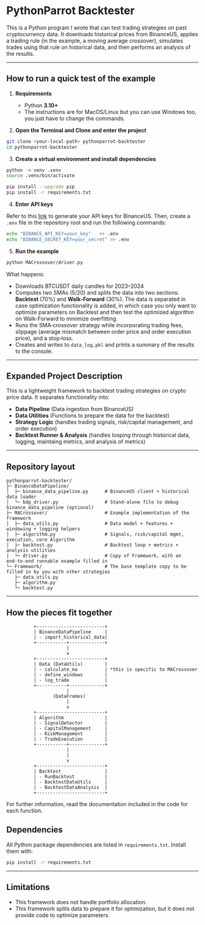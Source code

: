 # PythonParrot Backtester

This is a Python program I wrote that can test trading strategies on past cryptocurrency data. It downloads historical prices from BinanceUS, applies a trading rule (in the example, a moving average crossover), simulates trades using that rule on historical data, and then performs an analysis of the results.

---

## How to run a quick test of the example

1) **Requirements**
   - Python **3.10+**
   - The instructions are for MacOS/Linux but you can use Windows too, you just have to change the commands.

2) **Open the Terminal and Clone and enter the project**
```bash
git clone <your-local-path> pythonparrot-backtester
cd pythonparrot-backtester
```

3) **Create a virtual environment and install dependencies**
```bash
python -m venv .venv
source .venv/bin/activate

pip install --upgrade pip
pip install -r requirements.txt
```

4) **Enter API keys** 

Refer to this [link](https://support.binance.us/en/articles/9842800-how-to-create-an-api-key-on-binance-us$0) to generate your API keys for BinanceUS.
Then, create a `.env` file in the repository root and run the following commands:
```bash
echo "BINANCE_API_KEY=your_key"   >> .env
echo "BINANCE_SECRET_KEY=your_secret" >> .env
```

5) **Run the example**
```bash
python MACrossover/driver.py
```
What happens:
- Downloads BTCUSDT daily candles for 2023–2024
- Computes two SMAs (5/20) and splits the data into two sections: **Backtest** (70%) and **Walk‑Forward** (30%). The data is separated in case optimization functionality is added, in which case you only want to optimize parameters on Backtest and then test the optimized algorithm on Walk-Forward to minimize overfitting.
- Runs the SMA‑crossover strategy while incorporating trading fees, slippage (average mismatch between order price and order execution price), and a stop‑loss.
- Creates and writes to `data_log.pkl` and prints a summary of the results to the console.

---

## Expanded Project Description

This is a lightweight framework to backtest trading strategies on crypto price data. It separates functionality into:
- **Data Pipeline** (Data ingestion from BinanceUS)
- **Data Utilities** (Functions to prepare the data for the backtest)
- **Strategy Logic** (handles trading signals, risk/capital management, and order execution)
- **Backtest Runner & Analysis** (handles looping through historical data, logging, maintaing metrics, and analysis of metrics)

---

## Repository layout

```
pythonparrot-backtester/
├─ BinanceDataPipeline/
│  ├─ binance_data_pipeline.py      # BinanceUS client + historical data loader
│  └─ bdp_driver.py                 # Stand‑alone file to debug binance_data_pipeline (optional)
├─ MACrossover/                     # Example implementation of the framework
│  ├─ data_utils.py                 # Data model + features + windowing + logging helpers
│  ├─ algorithm.py                  # Signals, risk/capital mgmt, execution, core Algorithm
│  ├─ backtest.py                   # Backtest loop + metrics + analysis utilities
│  └─ driver.py                     # Copy of Framework, with an end‑to‑end runnable example filled in
└─ Framework/                       # The base template copy to be filled in by you with other strategies
   ├─ data_utils.py
   ├─ algorithm.py
   └─ backtest.py
```

---

## How the pieces fit together

```
          +-------------------------+
          | BinanceDataPipeline     |
          | - import_historical_data|
          +-----------+-------------+
                      |
                      v
          +-------------------------+
          | Data (DataUtils)        |
          | - calculate_ma          | *this is specific to MACrossover
          | - define_windows        |
          | - log_trade             |
          +-----------+-------------+
                      |
                 (DataFrames)
                      |
                      v
          +-------------------------+
          | Algorithm               |
          | - SignalDetector        |
          | - CapitalManagement     |
          | - RiskManagement        |
          | - TradeExecution        |
          +-----------+-------------+
                      |
                      |
                      v
          +-------------------------+
          | Backtest                |
          | - RunBacktest           |
          | - BacktestDataUtils     |
          | - BacktestDataAnalysis  |
          +-------------------------+
```

For further information, read the documentation included in the code for each function.

## Dependencies

All Python package dependencies are listed in `requirements.txt`. Install them with:
```bash
pip install -r requirements.txt
```

---

## Limitations

- This framework does not handle portfolio allocation.
- This framework splits data to prepare it for optimization, but it does not provide code to optimize parameters.
